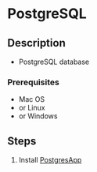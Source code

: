 # PostgreSQL

## Description

- PostgreSQL database

### Prerequisites

- Mac OS
- or Linux
- or Windows

## Steps

1. Install [PostgresApp](https://postgresapp.com)
